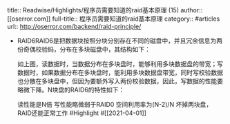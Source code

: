 title:: Readwise/Highlights/程序员需要知道的raid基本原理 (15)
author:: [[oserror.com]]
full-title:: 程序员需要知道的raid基本原理
category:: #articles
url:: http://oserror.com/backend/raid-principle/

- RAID6RAID6是把数据块按照分块分别存在不同的磁盘中，并且冗余信息为两份奇偶校验码，分布在多块磁盘中，其结构如下：
  
  如上图，读数据时，当数据分布在多块盘时，能够利用多块数据盘的带宽；写数据时，如果数据分布在多块盘时，能利用多块数据盘带宽，同时写校验数据也分散在多块盘中，但因为要额外写入两份校验数据，因此，写数据的性能要略微下降。N块盘的RAID6的特性如下：
  
  读性能是N倍
  写性能略微弱于RAID0
  空间利用率为(N-2)/N
  坏掉两块盘，RAID还能正常工作 #Highlight #[[2021-04-01]]